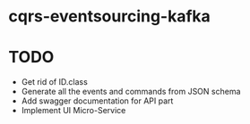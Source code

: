 # cqrs-eventsourcing-kafka

# TODO

* Get rid of ID.class 
* Generate all the events and commands from JSON schema
* Add swagger documentation for API part
* Implement UI Micro-Service
